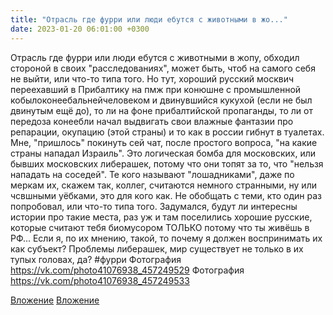 ```yaml
---
title: "Отрасль где фурри или люди ебутся с животными в жо..."
date: 2023-01-20 06:01:00 +0300
---
```


Отрасль где фурри или люди ебутся с животными в жопу, обходил стороной в своих "расследованиях", может быть, чтоб на самого себя не выйти, или что-то типа того.
Но тут, хороший русский москвич переехавший в Прибалтику на пмж при конюшне с промышленной кобылоконеебальнейчеловеком и двинувшийся кукухой (если не был двинутым ещё до), то ли на фоне прибалтийской пропаганды, то ли от передоза конеебли начал выдвигать свои влажные фантазии про репарации, окупацию (этой страны) и то как в россии гибнут в туалетах. Мне, "пришлось" покинуть сей чат, после простого вопроса, "на какие страны нападал Израиль". Это логическая бомба для московских, или бывших московских либерашек, потому что они топят за то, что "нельзя нападать на соседей".
Те кого называют "лошадниками", даже по меркам их, скажем так, коллег, считаются немного странными, ну или чсвшными уёбками, это для кого как. Не обобщать с теми, кто один раз попробовал, или что-то типа того.
Задумался, будут ли интересны истории про такие места, раз уж и там поселились хорошие русские, которые считают тебя биомусором ТОЛЬКО потому что ты живёшь в РФ... Если я, по их мнению, такой, то почему я должен воспринимать их как субъект? Проблемы либерашек, мир существует не только в их тупых головах, да?
#фурри
Фотография
https://vk.com/photo41076938_457249529
Фотография
https://vk.com/photo41076938_457249533

[Вложение](https://vk.com/photo41076938_457249529)
[Вложение](https://vk.com/photo41076938_457249533)

